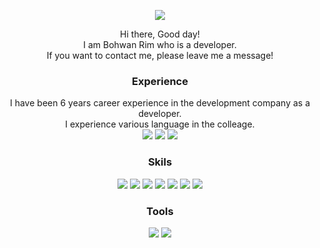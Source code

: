 <p align="center" border="1px solid grey">
<img  src="https://capsule-render.vercel.app/api?type=slice&color=auto&height=200&section=header&text=Bohwan Rim&fontSize=90" />
</p>

<p align="center">
  Hi there, Good day!</br>
  I am Bohwan Rim who is a developer.</br>
  If you want to contact me, please leave me a message!</br>
</p>

<h3 align="center">Experience</h3>
<p align="center">
  I have been 6 years career experience in the development company as a developer. </br>
  I experience various language in the colleage. </br>
  <img src="https://img.shields.io/badge/Android-3DDC84?style=flat-square&logo=Android&logoColor=white"/>
  <img src="https://img.shields.io/badge/MySQL-4479A1?style=flat-square&logo=MySQL&logoColor=white"/>
  <img src="https://img.shields.io/badge/Oracle-F80000?style=flat-square&logo=Oracle&logoColor=white"/>
  
</p>

<h3 align="center">Skils</h3>
<p align="center">
  <img src="https://img.shields.io/badge/NET-512BD4?style=flat-square&logo=.NET&logoColor=white"/>
  <img src="https://img.shields.io/badge/CSS3-1572B6?style=flat-square&logo=CSS3&logoColor=white"/>
  <img src="https://img.shields.io/badge/JavaScript-F7DF1E?style=flat-square&logo=JavaScript&logoColor=white"/>
  <img src="https://img.shields.io/badge/HTML5-E34F26?style=flat-square&logo=HTML5&logoColor=white"/>
  <img src="https://img.shields.io/badge/MSSQL-CC2927?style=flat-square&logo=Microsoft SQL Server&logoColor=white"/>
  <img src="https://img.shields.io/badge/jQuery-0769AD?style=flat-square&logo=jQuery&logoColor=white"/>
  <img src="https://img.shields.io/badge/JSON-000000?style=flat-square&logo=JSON&logoColor=white"/>
</p>

<h3 align="center">Tools </h3>
<p align="center">
  <img src="https://img.shields.io/badge/Visual Studio-5C3D91?style=flat-square&logo=Visual Studio&logoColor=white"/>
  <img src="https://img.shields.io/badge/Microsoft Azure-0078D4?style=flat-square&logo=Microsoft Azure&logoColor=white"/>
 </p>
